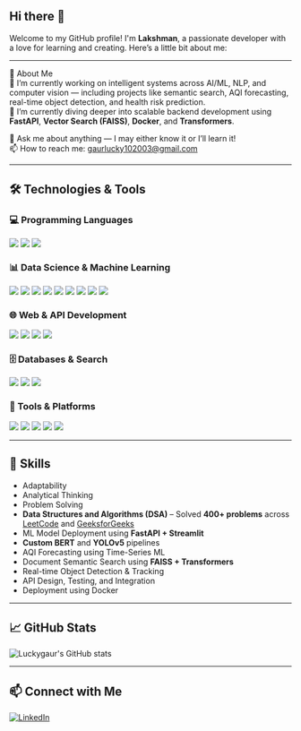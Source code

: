 ## Hi there 👋

Welcome to my GitHub profile! I'm **Lakshman**, a passionate developer with a love for learning and creating. Here’s a little bit about me:

---

🚀 About Me  
🔭 I’m currently working on intelligent systems across AI/ML, NLP, and computer vision — including projects like semantic search, AQI forecasting, real-time object detection, and health risk prediction.  
🌱 I’m currently diving deeper into scalable backend development using **FastAPI**, **Vector Search (FAISS)**, **Docker**, and **Transformers**.

💬 Ask me about anything — I may either know it or I’ll learn it!  
📫 How to reach me: gaurlucky102003@gmail.com

---

## 🛠️ Technologies & Tools

### 💻 Programming Languages
<p align="left">
  <img src="https://img.shields.io/badge/Python-3776AB?style=for-the-badge&logo=python&logoColor=white" />
  <img src="https://img.shields.io/badge/C++-00599C?style=for-the-badge&logo=c%2B%2B&logoColor=white" />
  <img src="https://img.shields.io/badge/C-555555?style=for-the-badge&logo=c&logoColor=white" />
</p>

### 📊 Data Science & Machine Learning
<p align="left">
  <img src="https://img.shields.io/badge/Numpy-013243?style=for-the-badge&logo=numpy&logoColor=white" />
  <img src="https://img.shields.io/badge/Pandas-150458?style=for-the-badge&logo=pandas&logoColor=white" />
  <img src="https://img.shields.io/badge/Scikit--Learn-F7931E?style=for-the-badge&logo=scikit-learn&logoColor=white" />
  <img src="https://img.shields.io/badge/TensorFlow-FF6F00?style=for-the-badge&logo=tensorflow&logoColor=white" />
  <img src="https://img.shields.io/badge/PyTorch-EE4C2C?style=for-the-badge&logo=pytorch&logoColor=white" />
  <img src="https://img.shields.io/badge/OpenCV-5C3EE8?style=for-the-badge&logo=opencv&logoColor=white" />
  <img src="https://img.shields.io/badge/YOLOv5-000000?style=for-the-badge&logo=yolov5&logoColor=white" />
  <img src="https://img.shields.io/badge/BERT-0052CC?style=for-the-badge&logo=google&logoColor=white" />
  <img src="https://img.shields.io/badge/NLP-2C9AB7?style=for-the-badge&logo=google&logoColor=white" />
</p>

### 🌐 Web & API Development
<p align="left">
  <img src="https://img.shields.io/badge/FastAPI-009688?style=for-the-badge&logo=fastapi&logoColor=white" />
  <img src="https://img.shields.io/badge/Streamlit-FF4B4B?style=for-the-badge&logo=streamlit&logoColor=white" />
  <img src="https://img.shields.io/badge/HTML-E34F26?style=for-the-badge&logo=html5&logoColor=white" />
  <img src="https://img.shields.io/badge/CSS-1572B6?style=for-the-badge&logo=css3&logoColor=white" />
</p>

### 🗄️ Databases & Search
<p align="left">
  <img src="https://img.shields.io/badge/SQL-003B57?style=for-the-badge&logo=mysql&logoColor=white" />
  <img src="https://img.shields.io/badge/Faiss-0099cc?style=for-the-badge&logo=vectorsearch&logoColor=white" />
  <img src="https://img.shields.io/badge/HuggingFace-D9B300?style=for-the-badge&logo=huggingface&logoColor=white" />
</p>

### 🧰 Tools & Platforms
<p align="left">
  <img src="https://img.shields.io/badge/Linux-FCC624?style=for-the-badge&logo=linux&logoColor=black" />
  <img src="https://img.shields.io/badge/Git-F05032?style=for-the-badge&logo=git&logoColor=white" />
  <img src="https://img.shields.io/badge/GitHub-181717?style=for-the-badge&logo=github&logoColor=white" />
  <img src="https://img.shields.io/badge/Docker-2496ED?style=for-the-badge&logo=docker&logoColor=white" />
  <img src="https://img.shields.io/badge/VS Code-007ACC?style=for-the-badge&logo=visual-studio-code&logoColor=white" />
</p>

---

## 🧠 Skills  
- Adaptability  
- Analytical Thinking  
- Problem Solving  
- **Data Structures and Algorithms (DSA)** – Solved **400+ problems** across [LeetCode](https://leetcode.com/u/Lakshman_102003/) and [GeeksforGeeks](https://auth.geeksforgeeks.org/user/lakshman_102003/practice/)
- ML Model Deployment using **FastAPI + Streamlit**  
- **Custom BERT** and **YOLOv5** pipelines  
- AQI Forecasting using Time-Series ML  
- Document Semantic Search using **FAISS + Transformers**  
- Real-time Object Detection & Tracking  
- API Design, Testing, and Integration  
- Deployment using Docker

---

## 📈 GitHub Stats

<p align="left">
  <img src="https://github-readme-stats.vercel.app/api?username=Luckygaur&show_icons=true&theme=radical" alt="Luckygaur's GitHub stats" />
</p>

---

## 📫 Connect with Me

<p align="left">
  <a href="https://www.linkedin.com/in/lakshman-599b9b290" target="_blank">
    <img src="https://img.shields.io/badge/LinkedIn-0A66C2?style=for-the-badge&logo=linkedin&logoColor=white" alt="LinkedIn" />
  </a>
</p>

